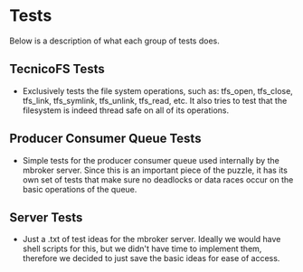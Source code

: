 # Tests

Below is a description of what each group of tests does.

## TecnicoFS Tests

- Exclusively tests the file system operations, such as: tfs_open, tfs_close, tfs_link, tfs_symlink, tfs_unlink, tfs_read, etc. It also tries to test that the filesystem is indeed thread safe on all of its operations.

## Producer Consumer Queue Tests

- Simple tests for the producer consumer queue used internally by the mbroker server. Since this is an important piece of the puzzle, it has its own set of tests that make sure no deadlocks or data races occur on the basic operations of the queue.

## Server Tests

- Just a .txt of test ideas for the mbroker server. Ideally we would have shell scripts for this, but we didn't have time to implement them, therefore we decided to just save the basic ideas for ease of access.
